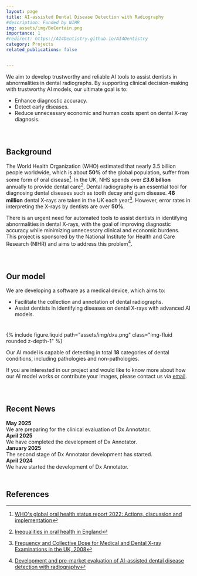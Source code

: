 ```yaml
---
layout: page
title: AI-assisted Dental Disease Detection with Radiography
#description: Funded by NIHR
img: assets/img/BeCertain.png
importance: 1
#redirect: https://AI4Dentistry.github.io/AI4Dentistry
category: Projects
related_publications: false


---
```




We aim to develop trustworthy and reliable AI tools to assist dentists in abnormalities in dental radiographs. By supporting clinical decision-making with trustworthy AI models, our ultimate goal is to:
* Enhance diagnostic accuracy.
* Detect early diseases.
* Reduce unnecessary economic and human costs spent on dental X-ray diagnosis.

<div class="clearfix" style="width: 100%; padding-bottom: 25px"></div>

## **Background**

The World Health Organization (WHO) estimated that nearly 3.5 billion people worldwide, which is about **50%** of the global population, suffer from some form of oral disease[^1]. In the UK, NHS spends over **£3.6 billion** annually to provide dental care[^2]. Dental radiography is an essential tool for diagnosing dental diseases such as tooth decay and gum disease. **46 million** dental X-rays are taken in the UK each year[^3]. However, error rates in interpreting the X-rays by dentists are over **50%**.

There is an urgent need for automated tools to assist dentists in identifying abnormalities in dental X-rays, with the goal of improving diagnostic accuracy while minimizing unnecessary clinical and economic burdens.
This project is sponsored by the National Institute for Health and Care Research (NIHR) and aims to address this problem[^4].

<div class="clearfix" style="width: 100%; padding-bottom: 25px"></div>

## **Our model**

We are developing a software as a medical device, which aims to:
* Facilitate the collection and annotation of dental radiographs.
* Assist dentists in identifying diseases on dental X-rays with advanced AI models.

<div class="clearfix" style="width: 100%; padding-bottom: 25px"></div>

<div class="row justify-content-center">
    <div class="col-sm-12 col-md-12 col-lg-12 mt-3 mt-md-0">
        {% include figure.liquid 
            path="assets/img/dxa.png" 
            class="img-fluid rounded z-depth-1" %}
    </div>
</div>

Our AI model is capable of detecting in total **18** categories of dental conditions, including pathologies and non-pathologies.

If you are interested in our project and would like to know more about how our AI model works or contribute your images, please contact us via [email](mailto:admin@becertain.ai).

<div class="clearfix" style="width: 100%; padding-bottom: 25px"></div>

## **Recent News** 


<div class="container mt-4">
  <div class="row mb-3">
    <div class="col-sm-3 text-muted"><strong>May 2025</strong></div>
    <div class="col-sm-9">We are preparing for the clinical evaluation of Dx Annotator.</div>
  </div>
  <div class="row mb-3">
    <div class="col-sm-3 text-muted"><strong>April 2025</strong></div>
    <div class="col-sm-9">We have completed the development of Dx Annotator.</div>
  </div>
  <div class="row mb-3">
    <div class="col-sm-3 text-muted"><strong>January 2025</strong></div>
    <div class="col-sm-9">The second stage of Dx Annotator development has started.</div>
  </div>
  <div class="row mb-3">
    <div class="col-sm-3 text-muted"><strong>April 2024</strong></div>
    <div class="col-sm-9">We have started the development of Dx Annotator.</div>
  </div>
</div>

<div class="clearfix" style="width: 100%; padding-bottom: 25px"></div>


## **References**

[^1]: [WHO's global oral health status report 2022: Actions, discussion and implementation](https://pubmed.ncbi.nlm.nih.gov/36680388/)
[^2]: [Inequalities in oral health in England](https://assets.publishing.service.gov.uk/media/6051f994d3bf7f0453f7b9a9/Inequalities_in_oral_health_in_England.pdf)
[^3]: [Frequency and Collective Dose for Medical and Dental X-ray Examinations in the UK, 2008](https://assets.publishing.service.gov.uk/media/5a7d618440f0b60a7f1aa285/HPA-CRCE-012_for_website.pdf)
[^4]: [Development and pre-market evaluation of AI-assisted dental disease detection with radiography](https://fundingawards.nihr.ac.uk/award/NIHR204566)
[^7]: [Bayesian Detector Combination for Object Detection with Crowdsourced Annotations](https://arxiv.org/abs/2407.07958)
